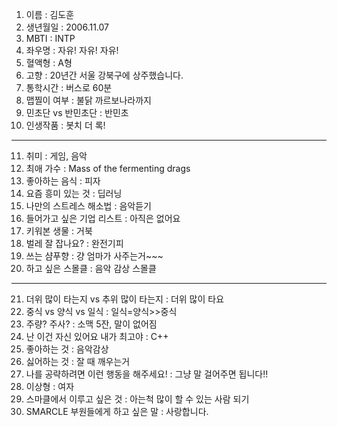 1. 이름 : 김도훈
2. 생년월일 : 2006.11.07
3. MBTI : INTP
4. 좌우명 : 자유! 자유! 자유!
5. 혈액형 : A형
6. 고향 : 20년간 서울 강북구에 상주했습니다.
7. 통학시간 : 버스로 60분
8. 맵찔이 여부 : 불닭 까르보나라까지
9. 민초단 vs 반민초단 : 반민초
10. 인생작품 : 봇치 더 록!
---
11. 취미 : 게임, 음악
12. 최애 가수 : Mass of the fermenting drags
13. 좋아하는 음식 : 피자
14. 요즘 흥미 있는 것 : 딥러닝 
15. 나만의 스트레스 해소법 : 음악듣기
16. 들어가고 싶은 기업 리스트 : 아직은 없어요 
17. 키워본 생물 : 거북
18. 벌레 잘 잡나요? : 완전기피
19. 쓰는 샴푸향 : 걍 엄마가 사주는거~~~
20. 하고 싶은 스몰클 : 음악 감상 스몰클
***
21. 더위 많이 타는지 vs 추위 많이 타는지 : 더위 많이 타요
22. 중식 vs 양식 vs 일식 : 일식=양식>>중식
23. 주량? 주사? : 소맥 5잔, 말이 없어짐
24. 난 이건 자신 있어요 내가 최고야 : C++
25. 좋아하는 것 : 음악감상
26. 싫어하는 것 : 잘 때 깨우는거
27. 나를 공략하려면 이런 행동을 해주세요! : 그냥 말 걸어주면 됩니다!!
28. 이상형 : 여자
29. 스마클에서 이루고 싶은 것 : 아는척 많이 할 수 있는 사람 되기
30. SMARCLE 부원들에게 하고 싶은 말 : 사랑합니다.
